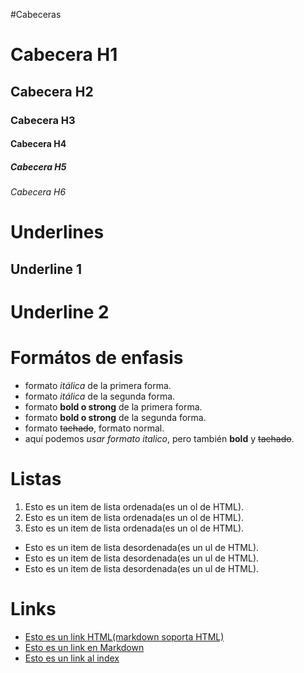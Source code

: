 #Cabeceras
# Cabecera H1
## Cabecera H2
### Cabecera H3
#### Cabecera H4
##### Cabecera H5
###### Cabecera H6

# Underlines
Underline 1
-----------

Underline 2
===========

# Formátos de enfasis
- formato *itálica* de la primera forma.
- formato _itálica_ de la segunda forma.
- formato **bold o strong** de la primera forma.
- formato __bold o strong__ de la segunda forma.
- formato ~~tachado~~, formato normal.
- aquí podemos *usar formato italico*, pero también **bold** y ~~tachado~~.

# Listas
1. Esto es un item de lista ordenada(es un ol de HTML).
2. Esto es un item de lista ordenada(es un ol de HTML).
3. Esto es un item de lista ordenada(es un ol de HTML).
- Esto es un item de lista desordenada(es un ul de HTML).
- Esto es un item de lista desordenada(es un ul de HTML).
- Esto es un item de lista desordenada(es un ul de HTML).

# Links
- <a href="http://www.google.com">Esto es un link HTML(markdown soporta HTML)</a>
- [Esto es un link en Markdown](http://wwww.google.com)
- [Esto es un link al index](index.html)
